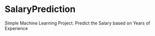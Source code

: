 # SalaryPrediction
Simple Machine Learning Project.
Predict the Salary based on Years of Experience
